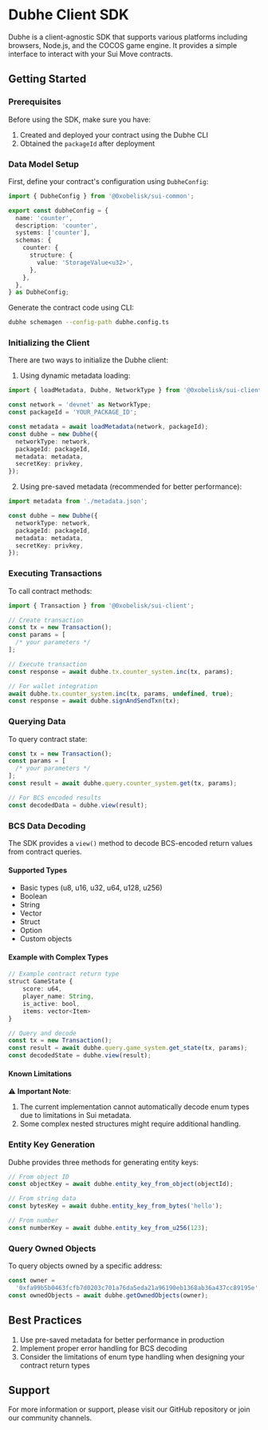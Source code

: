 # Dubhe Client SDK

Dubhe is a client-agnostic SDK that supports various platforms including browsers, Node.js, and the COCOS game engine. It provides a simple interface to interact with your Sui Move contracts.

## Getting Started

### Prerequisites

Before using the SDK, make sure you have:

1. Created and deployed your contract using the Dubhe CLI
2. Obtained the `packageId` after deployment

### Data Model Setup

First, define your contract's configuration using `DubheConfig`:

```typescript
import { DubheConfig } from '@0xobelisk/sui-common';

export const dubheConfig = {
  name: 'counter',
  description: 'counter',
  systems: ['counter'],
  schemas: {
    counter: {
      structure: {
        value: 'StorageValue<u32>',
      },
    },
  },
} as DubheConfig;
```

Generate the contract code using CLI:

```bash
dubhe schemagen --config-path dubhe.config.ts
```

### Initializing the Client

There are two ways to initialize the Dubhe client:

1. Using dynamic metadata loading:

```typescript
import { loadMetadata, Dubhe, NetworkType } from '@0xobelisk/sui-client';

const network = 'devnet' as NetworkType;
const packageId = 'YOUR_PACKAGE_ID';

const metadata = await loadMetadata(network, packageId);
const dubhe = new Dubhe({
  networkType: network,
  packageId: packageId,
  metadata: metadata,
  secretKey: privkey,
});
```

2. Using pre-saved metadata (recommended for better performance):

```typescript
import metadata from './metadata.json';

const dubhe = new Dubhe({
  networkType: network,
  packageId: packageId,
  metadata: metadata,
  secretKey: privkey,
});
```

### Executing Transactions

To call contract methods:

```typescript
import { Transaction } from '@0xobelisk/sui-client';

// Create transaction
const tx = new Transaction();
const params = [
  /* your parameters */
];

// Execute transaction
const response = await dubhe.tx.counter_system.inc(tx, params);

// For wallet integration
await dubhe.tx.counter_system.inc(tx, params, undefined, true);
const response = await dubhe.signAndSendTxn(tx);
```

### Querying Data

To query contract state:

```typescript
const tx = new Transaction();
const params = [
  /* your parameters */
];
const result = await dubhe.query.counter_system.get(tx, params);

// For BCS encoded results
const decodedData = dubhe.view(result);
```

### BCS Data Decoding

The SDK provides a `view()` method to decode BCS-encoded return values from contract queries.

#### Supported Types

- Basic types (u8, u16, u32, u64, u128, u256)
- Boolean
- String
- Vector
- Struct
- Option
- Custom objects

#### Example with Complex Types

```typescript
// Example contract return type
struct GameState {
    score: u64,
    player_name: String,
    is_active: bool,
    items: vector<Item>
}

// Query and decode
const tx = new Transaction();
const result = await dubhe.query.game_system.get_state(tx, params);
const decodedState = dubhe.view(result);
```

#### Known Limitations

⚠️ **Important Note**:

1. The current implementation cannot automatically decode enum types due to limitations in Sui metadata.
2. Some complex nested structures might require additional handling.

### Entity Key Generation

Dubhe provides three methods for generating entity keys:

```typescript
// From object ID
const objectKey = await dubhe.entity_key_from_object(objectId);

// From string data
const bytesKey = await dubhe.entity_key_from_bytes('hello');

// From number
const numberKey = await dubhe.entity_key_from_u256(123);
```

### Query Owned Objects

To query objects owned by a specific address:

```typescript
const owner =
  '0xfa99b5b0463fcfb7d0203c701a76da5eda21a96190eb1368ab36a437cc89195e';
const ownedObjects = await dubhe.getOwnedObjects(owner);
```

## Best Practices

1. Use pre-saved metadata for better performance in production
2. Implement proper error handling for BCS decoding
3. Consider the limitations of enum type handling when designing your contract return types

## Support

For more information or support, please visit our GitHub repository or join our community channels.
